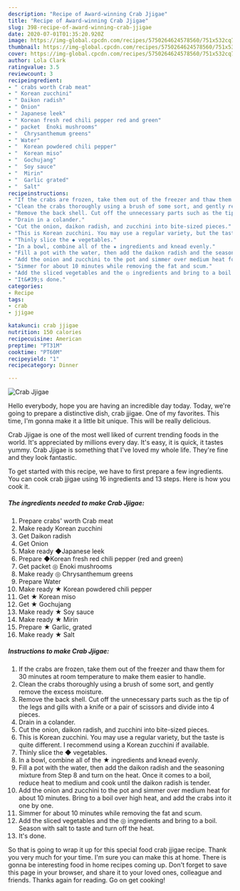 ```yaml
---
description: "Recipe of Award-winning Crab Jjigae"
title: "Recipe of Award-winning Crab Jjigae"
slug: 398-recipe-of-award-winning-crab-jjigae
date: 2020-07-01T01:35:20.920Z
image: https://img-global.cpcdn.com/recipes/5750264624578560/751x532cq70/crab-jjigae-recipe-main-photo.jpg
thumbnail: https://img-global.cpcdn.com/recipes/5750264624578560/751x532cq70/crab-jjigae-recipe-main-photo.jpg
cover: https://img-global.cpcdn.com/recipes/5750264624578560/751x532cq70/crab-jjigae-recipe-main-photo.jpg
author: Lola Clark
ratingvalue: 3.5
reviewcount: 3
recipeingredient:
- " crabs worth Crab meat"
- " Korean zucchini"
- " Daikon radish"
- " Onion"
- " Japanese leek"
- " Korean fresh red chili pepper red and green"
- " packet  Enoki mushrooms"
- "  Chrysanthemum greens"
- " Water"
- "  Korean powdered chili pepper"
- "  Korean miso"
- "  Gochujang"
- "  Soy sauce"
- "  Mirin"
- "  Garlic grated"
- "  Salt"
recipeinstructions:
- "If the crabs are frozen, take them out of the freezer and thaw them for 30 minutes at room temperature to make them easier to handle."
- "Clean the crabs thoroughly using a brush of some sort, and gently remove the excess moisture."
- "Remove the back shell. Cut off the unnecessary parts such as the tip of the legs and gills with a knife or a pair of scissors and divide into 4 pieces."
- "Drain in a colander."
- "Cut the onion, daikon radish, and zucchini into bite-sized pieces."
- "This is Korean zucchini. You may use a regular variety, but the taste is quite different. I recommend using a Korean zucchini if available."
- "Thinly slice the ◆ vegetables."
- "In a bowl, combine all of the ★ ingredients and knead evenly."
- "Fill a pot with the water, then add the daikon radish and the seasoning mixture from Step 8 and turn on the heat. Once it comes to a boil, reduce heat to medium and cook until the daikon radish is tender."
- "Add the onion and zucchini to the pot and simmer over medium heat for about 10 minutes. Bring to a boil over high heat, and add the crabs into it one by one."
- "Simmer for about 10 minutes while removing the fat and scum."
- "Add the sliced vegetables and the ◎ ingredients and bring to a boil. Season with salt to taste and turn off the heat."
- "It&#39;s done."
categories:
- Recipe
tags:
- crab
- jjigae

katakunci: crab jjigae 
nutrition: 150 calories
recipecuisine: American
preptime: "PT31M"
cooktime: "PT60M"
recipeyield: "1"
recipecategory: Dinner

---
```



![Crab Jjigae](https://img-global.cpcdn.com/recipes/5750264624578560/751x532cq70/crab-jjigae-recipe-main-photo.jpg)

Hello everybody, hope you are having an incredible day today. Today, we're going to prepare a distinctive dish, crab jjigae. One of my favorites. This time, I'm gonna make it a little bit unique. This will be really delicious.

Crab Jjigae is one of the most well liked of current trending foods in the world. It's appreciated by millions every day. It's easy, it is quick, it tastes yummy. Crab Jjigae is something that I've loved my whole life. They're fine and they look fantastic.




To get started with this recipe, we have to first prepare a few ingredients. You can cook crab jjigae using 16 ingredients and 13 steps. Here is how you cook it.

<!--inarticleads1-->

##### The ingredients needed to make Crab Jjigae:

1. Prepare  crabs&#39; worth Crab meat
1. Make ready  Korean zucchini
1. Get  Daikon radish
1. Get  Onion
1. Make ready  ◆Japanese leek
1. Prepare  ◆Korean fresh red chili pepper (red and green)
1. Get  packet ◎ Enoki mushrooms
1. Make ready  ◎ Chrysanthemum greens
1. Prepare  Water
1. Make ready  ★ Korean powdered chili pepper
1. Get  ★ Korean miso
1. Get  ★ Gochujang
1. Make ready  ★ Soy sauce
1. Make ready  ★ Mirin
1. Prepare  ★ Garlic, grated
1. Make ready  ★ Salt




<!--inarticleads2-->

##### Instructions to make Crab Jjigae:

1. If the crabs are frozen, take them out of the freezer and thaw them for 30 minutes at room temperature to make them easier to handle.
1. Clean the crabs thoroughly using a brush of some sort, and gently remove the excess moisture.
1. Remove the back shell. Cut off the unnecessary parts such as the tip of the legs and gills with a knife or a pair of scissors and divide into 4 pieces.
1. Drain in a colander.
1. Cut the onion, daikon radish, and zucchini into bite-sized pieces.
1. This is Korean zucchini. You may use a regular variety, but the taste is quite different. I recommend using a Korean zucchini if available.
1. Thinly slice the ◆ vegetables.
1. In a bowl, combine all of the ★ ingredients and knead evenly.
1. Fill a pot with the water, then add the daikon radish and the seasoning mixture from Step 8 and turn on the heat. Once it comes to a boil, reduce heat to medium and cook until the daikon radish is tender.
1. Add the onion and zucchini to the pot and simmer over medium heat for about 10 minutes. Bring to a boil over high heat, and add the crabs into it one by one.
1. Simmer for about 10 minutes while removing the fat and scum.
1. Add the sliced vegetables and the ◎ ingredients and bring to a boil. Season with salt to taste and turn off the heat.
1. It&#39;s done.




So that is going to wrap it up for this special food crab jjigae recipe. Thank you very much for your time. I'm sure you can make this at home. There is gonna be interesting food in home recipes coming up. Don't forget to save this page in your browser, and share it to your loved ones, colleague and friends. Thanks again for reading. Go on get cooking!
